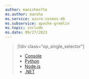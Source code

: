 ```yaml
---
author: manishmsfte
ms.author: mansha
ms.service: azure-cosmos-db
ms.subservice: apache-gremlin
ms.topic: include
ms.date: 09/27/2023
---
```


> [!div class="op_single_selector"]
>
> - [Console](../quickstart-console.md)
> - [Python](../quickstart-python.md)
> - [Node.js](../quickstart-nodejs.md)
> - [.NET](../quickstart-dotnet.md)
>
